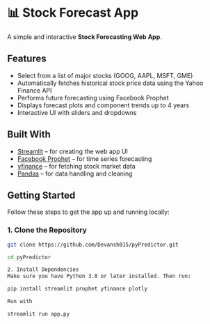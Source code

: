 # 📊 Stock Forecast App

A simple and interactive **Stock Forecasting Web App**.

## Features

-  Select from a list of major stocks (GOOG, AAPL, MSFT, GME)
-  Automatically fetches historical stock price data using the Yahoo Finance API
-  Performs future forecasting using Facebook Prophet
-  Displays forecast plots and component trends up to 4 years
-  Interactive UI with sliders and dropdowns

##  Built With

- [Streamlit](https://streamlit.io/) – for creating the web app UI
- [Facebook Prophet](https://facebook.github.io/prophet/) – for time series forecasting
- [yfinance](https://github.com/ranaroussi/yfinance) – for fetching stock market data
- [Pandas](https://pandas.pydata.org/) – for data handling and cleaning

##  Getting Started

Follow these steps to get the app up and running locally:

### 1.  Clone the Repository

```bash
git clone https://github.com/Devansh015/pyPredictor.git

cd pyPredictor

2. Install Dependencies
Make sure you have Python 3.8 or later installed. Then run:

pip install streamlit prophet yfinance plotly

Run with

streamlit run app.py
